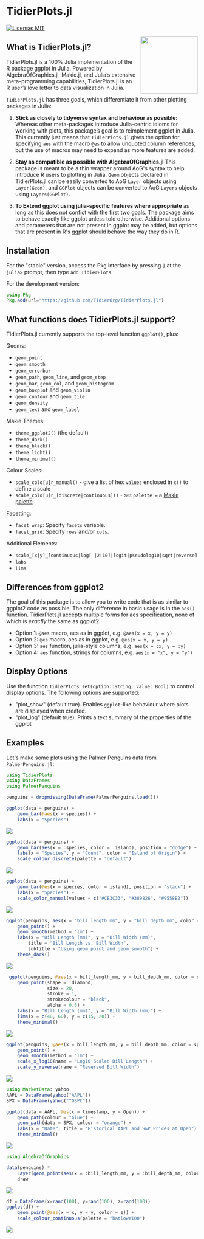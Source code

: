 # TidierPlots.jl

[![License: MIT](https://img.shields.io/badge/License-MIT-green.svg)](https://github.com/TidierOrg/Tidier.jl/blob/main/LICENSE)

<img src="/assets/logo.png" align="right" style="padding-left:10px;" width="150"/>

## What is TidierPlots.jl?
TidierPlots.jl is a 100% Julia implementation of the R package ggplot in Julia. Powered by AlgebraOfGraphics.jl, Makie.jl, and Julia’s extensive meta-programming capabilities, TidierPlots.jl is an R user’s love letter to data visualization in Julia.

`TidierPlots.jl` has three goals, which differentiate it from other plotting packages in Julia:

1.  **Stick as closely to tidyverse syntax and behaviour as possible:** Whereas other
    meta-packages introduce Julia-centric idioms for working with
    plots, this package’s goal is to reimplement ggplot
    in Julia. This currently just means that `TidierPlots.jl` gives the option for specifying `aes` with the macro `@es` to allow unquoted column references, but the use of macros may need to expand as more features are added. 

2.  **Stay as compatible as possible with AlgebraOfGraphics.jl** This package is meant
    to be a thin wrapper around AoG's syntax to help introduce R users to plotting in 
    Julia. `Geom` objects declared in TidierPlots.jl can be easily converted to AoG `Layer`
    objects using `Layer(Geom)`, and `GGPlot` objects can be converted to AoG `Layers` objects using `Layers(GGPlot)`.

3. **To Extend ggplot using julia-specific features where appropriate** as long as this does
    not confict with the first two goals. The package aims to behave exactly like ggplot
    unless told otherwise. Additional options and parameters that are not present in ggplot 
    may be added, but options that are present in R's ggplot should behave the way they do in R. 

## Installation

For the "stable" version, access the Pkg interface by pressing `]` at the `julia>` prompt, then type `add TidierPlots`. 

For the development version:

```julia
using Pkg
Pkg.add(url="https://github.com/TidierOrg/TidierPlots.jl")
```

## What functions does TidierPlots.jl support?

TidierPlots.jl currently supports the top-level function `ggplot()`, plus:

Geoms:

- `geom_point`
- `geom_smooth`
- `geom_errorbar`
- `geom_path`, `geom_line`, and `geom_step`
- `geom_bar`, `geom_col`, and `geom_histogram`
- `geom_boxplot` and `geom_violin`
- `geom_contour` and `geom_tile`
- `geom_density`
- `geom_text` and `geom_label`

Makie Themes:

- `theme_ggplot2()` (the default)
- `theme_dark()`
- `theme_black()`
- `theme_light()`
- `theme_minimal()`

Colour Scales:

- `scale_colo[u]r_manual()` - give a list of hex `values` enclosed in `c()` to define a scale
- `scale_colo[u]r_[discrete|continuous]()` - set `palette =` a [Makie palette]( https://docs.makie.org/stable/explanations/colors/index.html#colormaps). 

Facetting:

- `facet_wrap`: Specify `facets` variable.
- `facet_grid`: Specify `rows` and/or `cols`.

Additional Elements:

- `scale_[x|y]_[continuous|log[ |2|10]|logit|pseudolog10|sqrt|reverse]`
- `labs`
- `lims`

## Differences from ggplot2

The goal of this package is to allow you to write code that is as similar to ggplot2 code as possible. The only difference in basic usage is in the `aes()` function. TidierPlots.jl accepts multiple forms for aes specification, none of which is *exactly* the same as ggplot2.

- Option 1: `@aes` macro, aes as in ggplot, e.g. `@aes(x = x, y = y)`
- Option 2: `@es` macro, aes as in ggplot, e.g. `@es(x = x, y = y)`
- Option 3: `aes` function, julia-style columns, e.g. `aes(x = :x, y = :y)`
- Option 4: `aes` function, strings for columns, e.g. `aes(x = "x", y = "y")`

## Display Options

Use the function `TidierPlots_set(option::String, value::Bool)` to control display options. The following options are supported:

- "plot_show" (default true). Enables `ggplot`-like behaviour where plots are displayed when created.
- "plot_log" (default true). Prints a text summary of the properties of the ggplot

## Examples

Let's make some plots using the Palmer Penguins data from `PalmerPenguins.jl`:

```julia
using TidierPlots
using DataFrames
using PalmerPenguins

penguins = dropmissing(DataFrame(PalmerPenguins.load()))

ggplot(data = penguins) + 
    geom_bar(@aes(x = species)) +
    labs(x = "Species")
```
![](assets/example_col.png)


```julia
ggplot(data = penguins) +
    geom_bar(aes(x = :species, color = :island), position = "dodge") +
    labs(x = "Species", y = "Count", color = "Island of Origin") + 
    scale_colour_discrete(palette = "default")
```
![](assets/example_col_color.png)

```julia
ggplot(data = penguins) + 
    geom_bar(@es(x = species, color = island), position = "stack") +
    labs(x = "Species") + 
    scale_color_manual(values = c("#CB3C33", "#389826", "#9558B2"))
```
![](assets/example_col_stack.png)


```julia
ggplot(penguins, aes(x = "bill_length_mm", y = "bill_depth_mm", color = "species")) + 
    geom_point() + 
    geom_smooth(method = "lm") +
    labs(x = "Bill Length (mm)", y = "Bill Width (mm)", 
        title = "Bill Length vs. Bill Width", 
        subtitle = "Using geom_point and geom_smooth") +
    theme_dark()
```

![](assets/example_point_smooth.png)

```julia
 ggplot(penguins, @aes(x = bill_length_mm, y = bill_depth_mm, color = species)) + 
    geom_point(shape = :diamond, 
               size = 20, 
               stroke = 1, 
               strokecolour = "black",
               alpha = 0.8) +
    labs(x = "Bill Length (mm)", y = "Bill Width (mm)") +
    lims(x = c(40, 60), y = c(15, 20)) +
    theme_minimal()

```
![](assets/geom_point_customize.png)

```julia
ggplot(penguins, @aes(x = bill_length_mm, y = bill_depth_mm, color = species)) + 
    geom_point() + 
    geom_smooth(method = "lm") +
    scale_x_log10(name = "Log10 Scaled Bill Length") + 
    scale_y_reverse(name = "Reversed Bill Width")
```
![](assets/scales.png)

```julia
using MarketData: yahoo
AAPL = DataFrame(yahoo("AAPL"))
SPX = DataFrame(yahoo("^GSPC"))

ggplot(data = AAPL, @es(x = timestamp, y = Open)) + 
    geom_path(colour = "blue") + 
    geom_path(data = SPX, colour = "orange") + 
    labs(x = "Date", title = "Historical AAPL and S&P Prices at Open") +
    theme_minimal()
```
![](assets/example_path.png)


```julia
using AlgebraOfGraphics

data(penguins) * 
    Layer(geom_point(aes(x = :bill_length_mm, y = :bill_depth_mm, color = :species))) |> 
    draw
```

![](assets/interop.png)

```julia
df = DataFrame(x=rand(100), y=rand(100), z=rand(100))
ggplot(df) + 
    geom_point(@aes(x = x, y = y, color = z)) + 
    scale_colour_continuous(palette = "batlowW100")
```

![](assets/continuous.png)